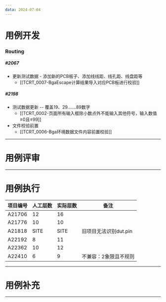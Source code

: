 ```yaml
---
data: 2024-07-04
---
```


# 用例开发
### Routing
##### #2067
- 更新测试数据 - 添加新的PCB板子、添加线线距、线孔距、线盘距等
	- [[TCRT_0007-BgaEscape计算结果导入对应PCB板进行校验]] 
##### #2198
- 测试数据更新 -- 覆盖19、29.......89数字
	- [[TCRT_0002-页面所有输入框除小数点外不能输入其他符号，输入数值≥0且≤99]] 
- 文件校验前置
	- [[TCRT_0006-Bga环境数据文件内容前置校验]] 

---

# 用例评审



---

# 用例执行

| 项目编号   | 人工层数 | 实际层数 | 备注             |
| ------ | ---- | ---- | -------------- |
| A21706 | 12   | 16   |                |
| A21776 | 10   | 10   |                |
| A21818 | SITE | SITE | 旧项目无法识别dut.pin |
| A22192 | 8    | 11   |                |
| A22362 | 10   | 12   |                |
| A22410 | 6    | 9    | 不兼容：2象限且不规则    |

---

# 用例补充



---